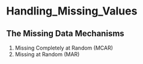 # Handling_Missing_Values
## The Missing Data Mechanisms
1. Missing Completely at Random (MCAR)
2. Missing at Random (MAR)
